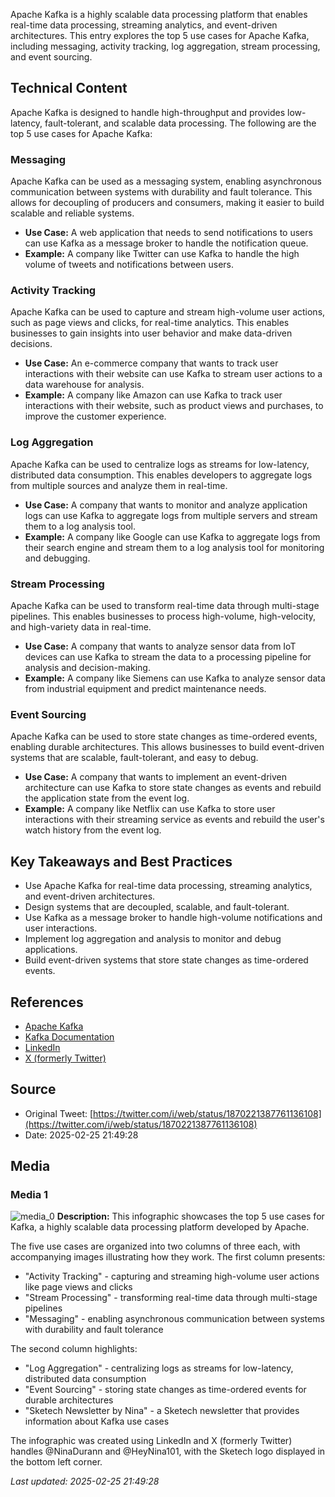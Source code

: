 Apache Kafka is a highly scalable data processing platform that enables real-time data processing, streaming analytics, and event-driven architectures. This entry explores the top 5 use cases for Apache Kafka, including messaging, activity tracking, log aggregation, stream processing, and event sourcing.

## Technical Content
Apache Kafka is designed to handle high-throughput and provides low-latency, fault-tolerant, and scalable data processing. The following are the top 5 use cases for Apache Kafka:

### Messaging
Apache Kafka can be used as a messaging system, enabling asynchronous communication between systems with durability and fault tolerance. This allows for decoupling of producers and consumers, making it easier to build scalable and reliable systems.

* **Use Case:** A web application that needs to send notifications to users can use Kafka as a message broker to handle the notification queue.
* **Example:** A company like Twitter can use Kafka to handle the high volume of tweets and notifications between users.

### Activity Tracking
Apache Kafka can be used to capture and stream high-volume user actions, such as page views and clicks, for real-time analytics. This enables businesses to gain insights into user behavior and make data-driven decisions.

* **Use Case:** An e-commerce company that wants to track user interactions with their website can use Kafka to stream user actions to a data warehouse for analysis.
* **Example:** A company like Amazon can use Kafka to track user interactions with their website, such as product views and purchases, to improve the customer experience.

### Log Aggregation
Apache Kafka can be used to centralize logs as streams for low-latency, distributed data consumption. This enables developers to aggregate logs from multiple sources and analyze them in real-time.

* **Use Case:** A company that wants to monitor and analyze application logs can use Kafka to aggregate logs from multiple servers and stream them to a log analysis tool.
* **Example:** A company like Google can use Kafka to aggregate logs from their search engine and stream them to a log analysis tool for monitoring and debugging.

### Stream Processing
Apache Kafka can be used to transform real-time data through multi-stage pipelines. This enables businesses to process high-volume, high-velocity, and high-variety data in real-time.

* **Use Case:** A company that wants to analyze sensor data from IoT devices can use Kafka to stream the data to a processing pipeline for analysis and decision-making.
* **Example:** A company like Siemens can use Kafka to analyze sensor data from industrial equipment and predict maintenance needs.

### Event Sourcing
Apache Kafka can be used to store state changes as time-ordered events, enabling durable architectures. This allows businesses to build event-driven systems that are scalable, fault-tolerant, and easy to debug.

* **Use Case:** A company that wants to implement an event-driven architecture can use Kafka to store state changes as events and rebuild the application state from the event log.
* **Example:** A company like Netflix can use Kafka to store user interactions with their streaming service as events and rebuild the user's watch history from the event log.

## Key Takeaways and Best Practices
* Use Apache Kafka for real-time data processing, streaming analytics, and event-driven architectures.
* Design systems that are decoupled, scalable, and fault-tolerant.
* Use Kafka as a message broker to handle high-volume notifications and user interactions.
* Implement log aggregation and analysis to monitor and debug applications.
* Build event-driven systems that store state changes as time-ordered events.

## References
* [Apache Kafka](https://kafka.apache.org/)
* [Kafka Documentation](https://kafka.apache.org/documentation)
* [LinkedIn](https://www.linkedin.com/)
* [X (formerly Twitter)](https://x.com/)
## Source

- Original Tweet: [https://twitter.com/i/web/status/1870221387761136108](https://twitter.com/i/web/status/1870221387761136108)
- Date: 2025-02-25 21:49:28


## Media

### Media 1
![media_0](./media_0.jpg)
**Description:** This infographic showcases the top 5 use cases for Kafka, a highly scalable data processing platform developed by Apache.

The five use cases are organized into two columns of three each, with accompanying images illustrating how they work. The first column presents:

* "Activity Tracking" - capturing and streaming high-volume user actions like page views and clicks
* "Stream Processing" - transforming real-time data through multi-stage pipelines
* "Messaging" - enabling asynchronous communication between systems with durability and fault tolerance

The second column highlights:

* "Log Aggregation" - centralizing logs as streams for low-latency, distributed data consumption
* "Event Sourcing" - storing state changes as time-ordered events for durable architectures
* "Sketech Newsletter by Nina" - a Sketech newsletter that provides information about Kafka use cases

The infographic was created using LinkedIn and X (formerly Twitter) handles @NinaDurann and @HeyNina101, with the Sketech logo displayed in the bottom left corner.

*Last updated: 2025-02-25 21:49:28*